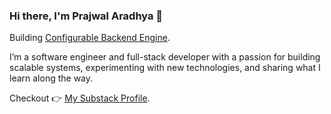 ### Hi there, I'm Prajwal Aradhya 👋
Building [Configurable Backend Engine](https://github.com/07prajwal2000/Configurable-Backend-Engine). 

I’m a software engineer and full-stack developer with a passion for building scalable systems, experimenting with new technologies, and sharing what I learn along the way.

Checkout 👉 [My Substack Profile](https://07prajwal2000.substack.com/).
